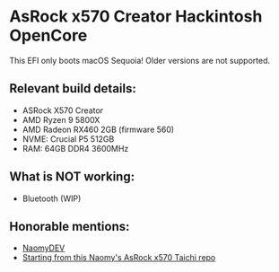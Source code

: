# AsRock x570 Creator Hackintosh OpenCore

This EFI only boots macOS Sequoia! Older versions are not supported.

## Relevant build details:

- ASRock X570 Creator
- AMD Ryzen 9 5800X
- AMD Radeon RX460 2GB (firmware 560)
- NVME: Crucial P5 512GB
- RAM: 64GB DDR4 3600MHz

## What is NOT working:

- Bluetooth (WIP)

## Honorable mentions:

- [NaomyDEV](https://github.com/NyaomiDEV)
- [Starting from this Naomy's AsRock x570 Taichi repo](https://github.com/NyaomiDEV/opencore-x570-taichi)
